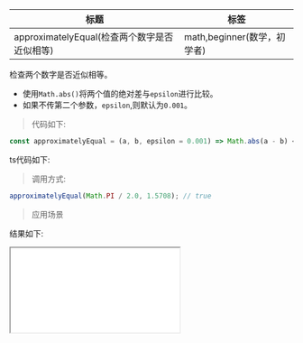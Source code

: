 | 标题                                         | 标签                        |
| -------------------------------------------- | --------------------------- |
| approximatelyEqual(检查两个数字是否近似相等) | math,beginner(数学，初学者) |

检查两个数字是否近似相等。

- 使用`Math.abs()`将两个值的绝对差与`epsilon`进行比较。
- 如果不传第二个参数，`epsilon`,则默认为`0.001`。

> 代码如下:

```js
const approximatelyEqual = (a, b, epsilon = 0.001) => Math.abs(a - b) < epsilon;
```

ts代码如下:

<div class="code-editor" data-url="codes/javascript/ts/approximatelyEqual.ts" data-language="typescript"></div>

> 调用方式:

```js
approximatelyEqual(Math.PI / 2.0, 1.5708); // true
```

> 应用场景

<div class="code-editor" data-url="codes/javascript/html/approximatelyEqual.html" data-language="html"></div>

结果如下:

<iframe src="codes/javascript/html/approximatelyEqual.html"></iframe>
